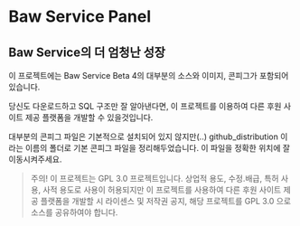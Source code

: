 # Baw Service Panel
## Baw Service의 더 엄청난 성장

이 프로젝트에는 Baw Service Beta 4의 대부분의 소스와 이미지, 콘피그가 포함되어 있습니다.

당신도 다운로드하고 SQL 구조만 잘 알아낸다면, 이 프로젝트를 이용하여 다른 후원 사이트 제공 플랫폼을 개발할 수 있을것입니다.

대부분의 콘피그 파일은 기본적으로 설치되어 있지 않지만(..) github_distribution 이라는 이름의 폴더로 기본 콘피그 파일을 정리해두었습니다.
이 파일을 정확한 위치에 잘 이동시켜주세요.

> 주의! 이 프로젝트는 GPL 3.0 프로젝트입니다.
상업적 용도, 수정.배급, 특허 사용, 사적 용도로 사용이 허용되지만
이 프로젝트를 사용하여 다른 후원 사이트 제공 플랫폼을 개발할 시 라이센스 및 저작권 공지, 해당 프로젝트를 GPL 3.0 으로 소스를 공유하여야 합니다.
